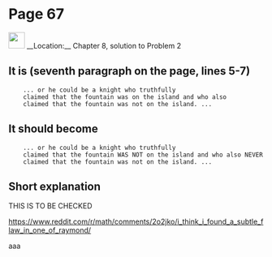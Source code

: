 # Page 67

<img src="/pictures/correction_red.svg" width="32px"/>
__Location:__ Chapter 8, solution to Problem 2

## It is (seventh paragraph on the page, lines 5-7)

```text 
    ... or he could be a knight who truthfully
    claimed that the fountain was on the island and who also
    claimed that the fountain was not on the island. ...
```

## It should become

```text 
    ... or he could be a knight who truthfully
    claimed that the fountain WAS NOT on the island and who also NEVER
    claimed that the fountain was not on the island. ...
```

## Short explanation

THIS IS TO BE CHECKED

https://www.reddit.com/r/math/comments/2o2jko/i_think_i_found_a_subtle_flaw_in_one_of_raymond/

aaa

